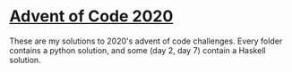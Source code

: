 # [Advent of Code 2020](https://adventofcode.com/2020)

These are my solutions to 2020's advent of code challenges. Every folder contains a python solution, and some (day 2, day 7) contain a Haskell solution.
